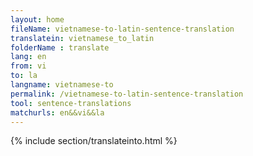 ```yaml
---
layout: home
fileName: vietnamese-to-latin-sentence-translation
translatein: vietnamese_to_latin
folderName : translate
lang: en
from: vi
to: la
langname: vietnamese-to
permalink: /vietnamese-to-latin-sentence-translation
tool: sentence-translations
matchurls: en&&vi&&la
---
```

{% include section/translateinto.html %}
